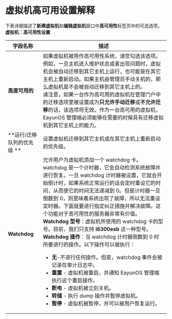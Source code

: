 # 虚拟机高可用设置解释

下表详细描述了**新建虚拟机**和**编辑虚拟机**窗口中**高可用性**标签页中的可选选项。
**虚拟机：高可用性设置**

| **字段名称** | **描述** |
| ------------ | -------- |
| **高度可用的** | 如果虚拟机被用作高可用性系统，请您勾选该选项。例如，一旦主机进入维护状态或者出现问题时，虚拟机会被自动迁移到其它主机上运行，也可能是在其它主机上重新启动。如果主机由管理员手动关机的，那么虚拟机是不会被自动迁移到其它主机上的。<br/>请注意，如果一台作为高可用的虚拟机在管理门户中的迁移选项里被设置成为**只允许手动迁移**或**不允许迁移**的话，该选项将无效。作为一台高可用的虚拟机，EayunOS 管理端必须能够在需要的时候具有迁移虚拟机到其它主机上的能力。 |
| **运行/迁移队列的优先级 ** | 设置虚拟机迁移到其它主机或在其它主机上重新启动的优先级。 |
| **Watchdog** | 允许用户为虚拟机添加一个 watchdog 卡。watchdog 是一个计时器，它会自动检测系统故障并进行恢复。一旦 watchdog 计时器被设置，它就会开始倒计时，如果系统正常运行的话会定时重设它的时间，从而使它的时间无法递减到 0。但是计时器一旦倒数到 0，则意味着系统出现了故障，所以无法重设定时器。下面就要进行指定纠正措施并解决故障。这个功能对于高可用性的服务器非常有价值。<br/>**Watchdog 型号**：虚拟机所使用的 watchdog 卡的型号。目前，我们只支持 **i6300esb** 这一种型号。<br/>**Watchdog 操作**：当 watchdog 计时器倒数到 0 时所要进行的操作。以下操作可以被执行：<ul><li>**无**-不进行任何操作。但是，watchdog 事件会被记录在审计日志中。</li><li>**重置** - 虚拟机被重启，并通知 EayunOS 管理端执行这个重启操作。</li><li>**断电** - 虚拟机被立刻关机。</li><li>**转储** - 执行 dump 操作并暂停虚拟机。</li><li>**暂停** - 虚拟机被暂停，并可以被用户恢复运行。</li></ul> |
